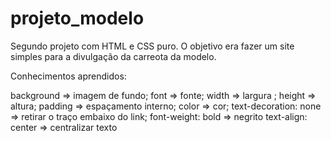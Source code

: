 # projeto_modelo
Segundo projeto com HTML e CSS puro. O objetivo era fazer um site simples para a divulgação da carreota da modelo.

Conhecimentos aprendidos:

background => imagem de fundo;
font => fonte;
width => largura ;
height => altura;
padding => espaçamento interno;
color => cor;
text-decoration: none => retirar o traço embaixo do link;
font-weight: bold => negrito
text-align: center => centralizar texto
